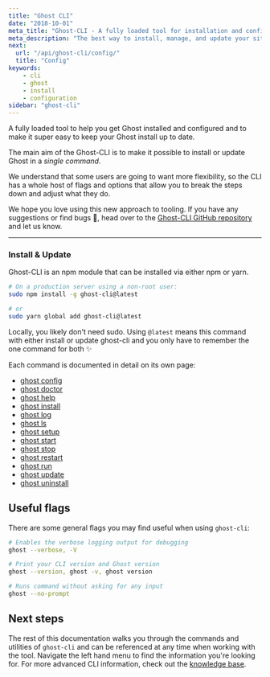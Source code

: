 ```yaml
---
title: "Ghost CLI"
date: "2018-10-01"
meta_title: "Ghost-CLI - A fully loaded tool for installation and configuration"
meta_description: "The best way to install, manage, and update your site locally or when self-hosting Ghost. A full guide for our advanced CLI tool."
next:
  url: "/api/ghost-cli/config/"
  title: "Config"
keywords:
    - cli
    - ghost
    - install
    - configuration
sidebar: "ghost-cli"
---
```


A fully loaded tool to help you get Ghost installed and configured and to make it super easy to keep your Ghost install up to date.

The main aim of the Ghost-CLI is to make it possible to install or update Ghost in a *single command*. 

We understand that some users are going to want more flexibility, so the CLI has a whole host of flags and options that allow you to break the steps down and adjust what they do.

We hope you love using this new approach to tooling. If you have any suggestions or find bugs 🐛, head over to the [Ghost-CLI GitHub repository](https://github.com/TryGhost/Ghost-CLI) and let us know.

-------

### Install & Update

Ghost-CLI is an npm module that can be installed via either npm or yarn.

```bash
# On a production server using a non-root user:
sudo npm install -g ghost-cli@latest

# or
sudo yarn global add ghost-cli@latest
```

Locally, you likely don't need sudo. Using `@latest` means this command with either install or update ghost-cli and you only have to remember the one command for both ✨

Each command is documented in detail on its own page:

- [ghost config](/api/ghost-cli/config/) 
- [ghost doctor](/api/ghost-cli/doctor/)
- [ghost help](/api/ghost-cli/help/)
- [ghost install](/api/ghost-cli/install/) 
- [ghost log](/api/ghost-cli/log/) 
- [ghost ls](/api/ghost-cli/ls/) 
- [ghost setup](/api/ghost-cli/setup/) 
- [ghost start](/api/ghost-cli/start/)
- [ghost stop](/api/ghost-cli/stop/) 
- [ghost restart](/api/ghost-cli/restart/) 
- [ghost run](/api/ghost-cli/run/) 
- [ghost update](/api/ghost-cli/update/) 
- [ghost uninstall](/api/ghost-cli/uninstall/)


## Useful flags

There are some general flags you may find useful when using `ghost-cli`:

```bash
# Enables the verbose logging output for debugging
ghost --verbose, -V

# Print your CLI version and Ghost version
ghost --version, ghost -v, ghost version

# Runs command without asking for any input
ghost --no-prompt
```

## Next steps 

The rest of this documentation walks you through the commands and utilities of `ghost-cli` and can be referenced at any time when working with the tool. Navigate the left hand menu to find the information you're looking for. For more advanced CLI information, check out the [knowledge base](/api/ghost-cli/knowledgebase/). 
